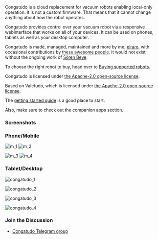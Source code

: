 Congatudo is a cloud replacement for vacuum robots enabling local-only operation.
It is not a custom firmware. That means that it cannot change anything about how the robot operates.

Congatudo provides control over your vacuum robot via a responsive webinterface that works on all of your devices. It can be used on phones, tablets as well as your desktop computer.


Congatudo is made, managed, maintained and more by me, [elraro](https://elraro.eu), with occasional contributions by [these awesome people](https://github.com/congatudo/congatudo/graphs/contributors). It would not exist without the ongoing work of [Sören Beye](https://hypfer.de/).

To choose the right robot to buy, head over to [Buying supported robots](https://congatudo.cloud/pages/general/buying-supported-robots.html).

Congatudo is licensed under [the Apache-2.0 open-source license](https://github.com/congatudo/Congatudo/blob/master/LICENSE).

Based on Valetudo, which is licensed under [the Apache-2.0 open-source license](https://github.com/Hypfer/Valetudo/blob/master/LICENSE).

The [getting started guide](https://congatudo.cloud/pages/general/getting-started.html) is a good place to start.

Also, make sure to check out the companion apps section.

### Screenshots

### Phone/Mobile
![m_1](https://github.com/congatudo/Congatudo/assets/1223299/8c1b7d92-5e0a-4590-970c-0f179acdfec8)
![m_2](https://github.com/congatudo/Congatudo/assets/1223299/6a85a970-4aa4-4d62-b8cc-dff1e6f9acb8)

![m_3](https://github.com/congatudo/Congatudo/assets/1223299/630b1803-4ad1-445d-9bf2-c2f348ff642b)
![m_4](https://github.com/congatudo/Congatudo/assets/1223299/f360be68-8eb8-402b-8761-257a192218f6)


### Tablet/Desktop

![congatudo_1](https://github.com/congatudo/Congatudo/assets/1223299/cf2db089-80fe-4c2c-b74e-e9db7b27f451)

![congatudo_2](https://github.com/congatudo/Congatudo/assets/1223299/e99c4090-b6b1-41c9-ad01-1cbe3d51d3af)

![congatudo_3](https://github.com/congatudo/Congatudo/assets/1223299/e9614a2c-ca18-4bb1-8110-dc2479043580)

![congatudo_4](https://github.com/congatudo/Congatudo/assets/1223299/d1cdb388-6751-4c11-9ebc-209019232afc)


### Join the Discussion
* [Congatudo Telegram group](https://t.me/congatudo)
